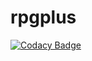 # rpgplus
[![Codacy Badge](https://api.codacy.com/project/badge/Grade/56fd4e8ecb58419b805bd7fa10507c02)](https://app.codacy.com/manual/vvMv/rpgplus?utm_source=github.com&utm_medium=referral&utm_content=vvMv/rpgplus&utm_campaign=Badge_Grade_Dashboard)